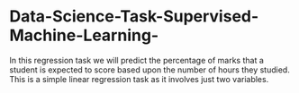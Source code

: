 # Data-Science-Task-Supervised-Machine-Learning-
In this regression task we will predict the percentage of marks that a student is expected to score based upon the number of hours they studied. This is a simple linear regression task as it involves just two variables.
